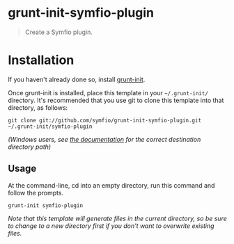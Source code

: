 # grunt-init-symfio-plugin

> Create a Symfio plugin.

# Installation

If you haven't already done so, install [grunt-init][].

Once grunt-init is installed, place this template in your `~/.grunt-init/`
directory. It's recommended that you use git to clone this template into that
directory, as follows:

```shell
git clone git://github.com/symfio/grunt-init-symfio-plugin.git ~/.grunt-init/symfio-plugin
```

_(Windows users, see [the documentation][grunt-init] for the correct destination
directory path)_

## Usage

At the command-line, cd into an empty directory, run this command and follow the
prompts.

```shell
grunt-init symfio-plugin
```

_Note that this template will generate files in the current directory, so be
sure to change to a new directory first if you don't want to overwrite existing
files._

[grunt-init]: http://gruntjs.com/project-scaffolding
